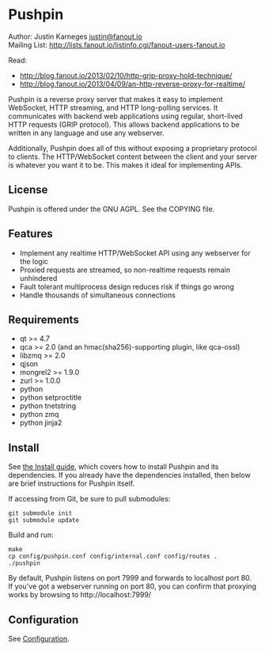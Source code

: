 Pushpin
=======
Author: Justin Karneges <justin@fanout.io>  
Mailing List: http://lists.fanout.io/listinfo.cgi/fanout-users-fanout.io

Read:
  * http://blog.fanout.io/2013/02/10/http-grip-proxy-hold-technique/
  * http://blog.fanout.io/2013/04/09/an-http-reverse-proxy-for-realtime/

Pushpin is a reverse proxy server that makes it easy to implement WebSocket, HTTP streaming, and HTTP long-polling services. It communicates with backend web applications using regular, short-lived HTTP requests (GRIP protocol). This allows backend applications to be written in any language and use any webserver.

Additionally, Pushpin does all of this without exposing a proprietary protocol to clients. The HTTP/WebSocket content between the client and your server is whatever you want it to be. This makes it ideal for implementing APIs.

License
-------

Pushpin is offered under the GNU AGPL. See the COPYING file.

Features
--------

  * Implement any realtime HTTP/WebSocket API using any webserver for the logic
  * Proxied requests are streamed, so non-realtime requests remain unhindered
  * Fault tolerant multiprocess design reduces risk if things go wrong
  * Handle thousands of simultaneous connections

Requirements
------------

  * qt >= 4.7
  * qca >= 2.0 (and an hmac(sha256)-supporting plugin, like qca-ossl)
  * libzmq >= 2.0
  * qjson
  * mongrel2 >= 1.9.0
  * zurl >= 1.0.0
  * python
  * python setproctitle
  * python tnetstring
  * python zmq
  * python jinja2

Install
-------

See [the Install guide](/fanout/pushpin/wiki/Install), which covers how to install Pushpin and its dependencies. If you already have the dependencies installed, then below are brief instructions for Pushpin itself.

If accessing from Git, be sure to pull submodules:

    git submodule init
    git submodule update

Build and run:

    make
    cp config/pushpin.conf config/internal.conf config/routes .
    ./pushpin

By default, Pushpin listens on port 7999 and forwards to localhost port 80. If you've got a webserver running on port 80, you can confirm that proxying works by browsing to http://localhost:7999/

Configuration
-------------

See [Configuration](/fanout/pushpin/wiki/Configuration).
